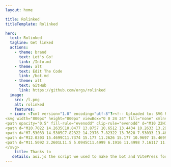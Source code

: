 ```yaml
---
layout: home

title: Rolinked
titleTemplate: Rolinked

hero:
  text: Rolinked
  tagline: Get linked
  actions:
    - theme: brand
      text: Let's Go!
      link: /Info.md
    - theme: alt
      text: Edit The Code
      link: /bot.md
    - theme: alt
      text: GitHub
      link: https://github.com/orgs/rolinked
  image:
    src: /l.png
    alt: rolinked
    features:
  - icon: <?xml version="1.0" encoding="utf-8"?><!-- Uploaded to: SVG Repo, www.svgrepo.com, Generator: SVG Repo Mixer Tools -->
<svg width="800px" height="800px" viewBox="0 0 24 24" fill="none" xmlns="http://www.w3.org/2000/svg">
<path opacity="0.5" fill-rule="evenodd" clip-rule="evenodd" d="M10 22H14C17.7712 22 19.6569 22 20.8284 20.8284C22 19.6569 22 17.7712 22 14V13.5629C22 12.6901 22 12.0344 21.9574 11.5001H18L17.9051 11.5001C16.808 11.5002 15.8385 11.5003 15.0569 11.3952C14.2098 11.2813 13.3628 11.0198 12.6716 10.3285C11.9803 9.63726 11.7188 8.79028 11.6049 7.94316C11.4998 7.16164 11.4999 6.19207 11.5 5.09497L11.5092 2.26057C11.5095 2.17813 11.5166 2.09659 11.53 2.01666C11.1214 2 10.6358 2 10.0298 2C6.23869 2 4.34315 2 3.17157 3.17157C2 4.34315 2 6.22876 2 10V14C2 17.7712 2 19.6569 3.17157 20.8284C4.34315 22 6.22876 22 10 22Z" fill="#1C274C"/>
<path d="M10.7022 14.2635C10.8477 13.8757 10.6512 13.4434 10.2633 13.298C9.8755 13.1525 9.44319 13.349 9.29775 13.7369L7.79775 17.7369C7.65231 18.1247 7.84882 18.557 8.23666 18.7024C8.6245 18.8479 9.05681 18.6514 9.20225 18.2635L10.7022 14.2635Z" fill="#1C274C"/>
<path d="M7.53033 14.5305C7.82322 14.2376 7.82322 13.7628 7.53033 13.4699C7.23744 13.177 6.76256 13.177 6.46967 13.4699L5.46967 14.4699C5.17678 14.7628 5.17678 15.2376 5.46967 15.5305L6.46967 16.5305C6.76256 16.8234 7.23744 16.8234 7.53033 16.5305C7.82322 16.2376 7.82322 15.7628 7.53033 15.4699L7.06066 15.0002L7.53033 14.5305Z" fill="#1C274C"/>
<path d="M12.0303 15.4699C11.7374 15.177 11.2626 15.177 10.9697 15.4699C10.6768 15.7628 10.6768 16.2376 10.9697 16.5305L11.4393 17.0002L10.9697 17.4699C10.6768 17.7628 10.6768 18.2376 10.9697 18.5305C11.2626 18.8234 11.7374 18.8234 12.0303 18.5305L13.0303 17.5305C13.3232 17.2376 13.3232 16.7628 13.0303 16.4699L12.0303 15.4699Z" fill="#1C274C"/>
<path d="M11.5092 2.2601L11.5 5.0945C11.4999 6.1916 11.4998 7.16117 11.6049 7.94269C11.7188 8.78981 11.9803 9.6368 12.6716 10.3281C13.3629 11.0193 14.2098 11.2808 15.057 11.3947C15.8385 11.4998 16.808 11.4997 17.9051 11.4996L21.9574 11.4996C21.9698 11.6552 21.9786 11.821 21.9848 11.9995H22C22 11.732 22 11.5983 21.9901 11.4408C21.9335 10.5463 21.5617 9.52125 21.0315 8.79853C20.9382 8.6713 20.8743 8.59493 20.7467 8.44218C19.9542 7.49359 18.911 6.31193 18 5.49953C17.1892 4.77645 16.0787 3.98536 15.1101 3.3385C14.2781 2.78275 13.862 2.50487 13.2915 2.29834C13.1403 2.24359 12.9408 2.18311 12.7846 2.14466C12.4006 2.05013 12.0268 2.01725 11.5 2.00586L11.5092 2.2601Z" fill="#1C274C"/>
</svg>
    title: Thanks to
   details: aoi.js the script we used to make the bot and VitePress for the docs!
---
```

<style> :root { --vp-home-hero-name-color: transparent; --vp-home-hero-name-background: -webkit-linear-gradient(120deg, #FAEBEFFF 30%, #333D79FF); --vp-home-hero-image-background-image: linear-gradient(-45deg, #FAEBEFFF 50%, #333D79FF 50%); --vp-home-hero-image-filter: blur(44px); } @media (min-width: 640px) { :root { --vp-home-hero-image-filter: blur(56px); } } @media (min-width: 960px) { :root { --vp-home-hero-image-filter: blur(68px); } } </style>
